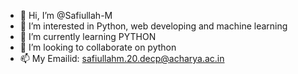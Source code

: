 - 👋 Hi, I’m @Safiullah-M
- 👀 I’m interested in Python, web developing and machine learning
- 🌱 I’m currently learning PYTHON
- 💞️ I’m looking to collaborate on python
- 📫 My Emailid: safiullahm.20.decp@acharya.ac.in

<!---
